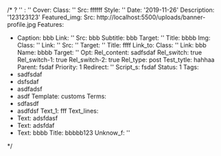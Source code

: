 /*
? ''
: ''
Cover:
  Class: ''
  Src: ffffff
  Style: ''
Date: '2019-11-26'
Description: '123123123'
Featured_img:
  Src: http://localhost:5500/uploads/banner-profile.jpg
Features:
- Caption: bbb
  Link: ''
  Src: bbb
  Subtitle: bbb
  Target: ''
  Title: bbbb
Img:
  Class: ''
  Link: ''
  Src: ''
  Target: ''
  Title: ffff
Link_to:
  Class: ''
  Link: bbb
  Name: bbbb
  Target: ''
Opt:
  Rel_content: sadfsdaf
  Rel_switch: true
  Rel_switch-1: true
  Rel_switch-2: true
  Rel_type: post
  Test_tytle: hahhaa
Parent: fsdaf
Priority: 1
Redirect: ''
Script_s: fsdaf
Status: 1
Tags:
- sadfsdaf
- dsfsdaf
- asdfadsf
- asdf
Template: customs
Terms:
- sdfasdf
- asdfdsf
Text_1: fff
Text_lines:
- Text: adsfdasf
- Text: adsfdaf
- Text: bbbb
Title: bbbbb123
Unknow_f: ''

*/
<p><br></p>
